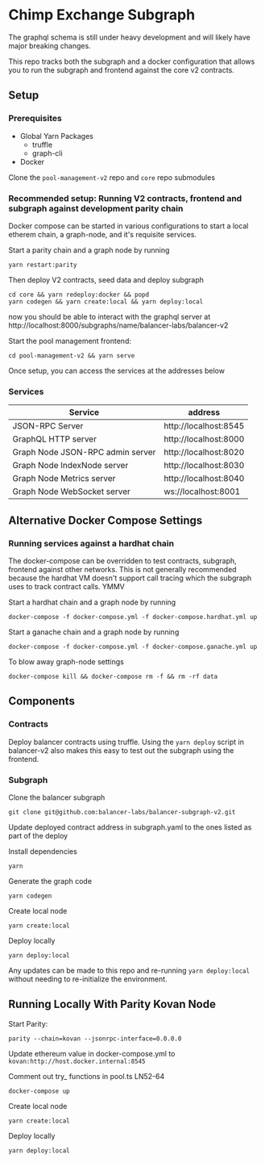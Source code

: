 # Chimp Exchange Subgraph

The graphql schema is still under heavy development and will likely have major breaking changes.

This repo tracks both the subgraph and a docker configuration that allows you to run the subgraph and frontend against the core v2 contracts.

## Setup

### Prerequisites

- Global Yarn Packages
    - truffle
    - graph-cli
- Docker

Clone the `pool-management-v2` repo and `core` repo submodules

### Recommended setup: Running V2 contracts, frontend and subgraph against development parity chain

Docker compose can be started in various configurations to start a local etherem chain, a graph-node, and it's requisite services.

Start a parity chain and a graph node by running
```
yarn restart:parity
```

Then deploy V2 contracts, seed data and deploy subgraph

```
cd core && yarn redeploy:docker && popd
yarn codegen && yarn create:local && yarn deploy:local
```
now you should be able to interact with the graphql server at
http://localhost:8000/subgraphs/name/balancer-labs/balancer-v2

Start the pool management frontend:
```
cd pool-management-v2 && yarn serve
```

Once setup, you can access the services at the addresses below

### Services

| Service                          | address               |
|----------------------------------|-----------------------|
| JSON-RPC Server                  | http://localhost:8545 |
| GraphQL HTTP server              | http://localhost:8000 |
| Graph Node JSON-RPC admin server | http://localhost:8020 |
| Graph Node IndexNode server      | http://localhost:8030 |
| Graph Node Metrics server        | http://localhost:8040 |
| Graph Node WebSocket server      |   ws://localhost:8001 |


## Alternative Docker Compose Settings

### Running services against a hardhat chain

The docker-compose can be overridden to test contracts, subgraph, frontend against other networks.  This is not generally recommended because the hardhat VM doesn't support call tracing which the subgraph uses to track contract calls. YMMV


Start a hardhat chain and a graph node by running
```
docker-compose -f docker-compose.yml -f docker-compose.hardhat.yml up
```

Start a ganache chain and a graph node by running
```
docker-compose -f docker-compose.yml -f docker-compose.ganache.yml up
```

To blow away graph-node settings

```
docker-compose kill && docker-compose rm -f && rm -rf data
```

## Components
### Contracts

Deploy balancer contracts using truffle. Using the `yarn deploy` script in balancer-v2 also makes this easy to test out the subgraph using the frontend.

### Subgraph

Clone the balancer subgraph

```
git clone git@github.com:balancer-labs/balancer-subgraph-v2.git
```

Update deployed contract address in subgraph.yaml to the ones listed as part of the deploy

Install dependencies

```
yarn
```

Generate the graph code

```
yarn codegen
```

Create local node

```
yarn create:local
```

Deploy locally

```
yarn deploy:local
```

Any updates can be made to this repo and re-running `yarn deploy:local` without needing to re-initialize the environment.

## Running Locally With Parity Kovan Node

Start Parity:

```
parity --chain=kovan --jsonrpc-interface=0.0.0.0
```

Update ethereum value in docker-compose.yml to `kovan:http://host.docker.internal:8545`

Comment out try_ functions in pool.ts LN52-64

```
docker-compose up
```

Create local node

```
yarn create:local
```

Deploy locally

```
yarn deploy:local
```
